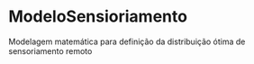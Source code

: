 # ModeloSensioriamento
Modelagem matemática para definição da distribuição ótima de sensoriamento remoto
